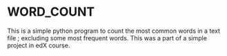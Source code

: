 # WORD_COUNT
This is a simple python program to count the most common words in a text file ; excluding some most frequent words.
This was a part of a simple project in edX course.
